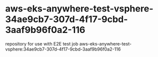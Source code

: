 # aws-eks-anywhere-test-vsphere-34ae9cb7-307d-4f17-9cbd-3aaf9b96f0a2-116
repository for use with E2E test job aws-eks-anywhere-test-vsphere:34ae9cb7-307d-4f17-9cbd-3aaf9b96f0a2-116
